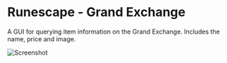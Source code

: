 # Runescape - Grand Exchange
A GUI for querying item information on the Grand Exchange. Includes the name, price and image.

![Screenshot](https://www.dropbox.com/s/r257xcsdzxye7e8/Screen%20Shot%202015-11-01%20at%2010.44.27.png?raw=1)
